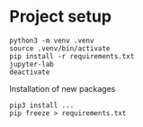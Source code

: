 # Project setup
```
python3 -m venv .venv
source .venv/bin/activate
pip install -r requirements.txt
jupyter-lab
deactivate
```
Installation of new packages
```
pip3 install ...
pip freeze > requirements.txt
```
